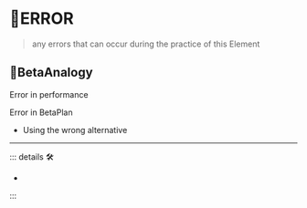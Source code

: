 # 🔷<beta>ERROR</beta>

> any errors that can occur during the practice of this Element

## 🔷<beta>BetaAnalogy</beta>

Error in performance

Error in BetaPlan

- Using the wrong alternative

---

<!-- =================================================== -->
<!-- =================================================== -->
<!-- =================================================== -->
<!-- =================================================== -->
<!-- =================================================== -->
::: details 🛠

-

:::
